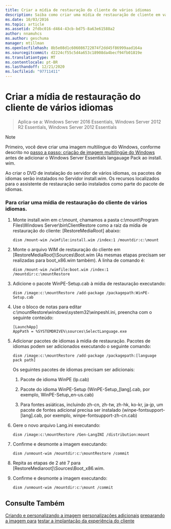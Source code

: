 ```yaml
---
title: Criar a mídia de restauração do cliente de vários idiomas
description: Saiba como criar uma mídia de restauração de cliente em vários idiomas para o Windows Server Essentials.
ms.date: 10/03/2016
ms.topic: article
ms.assetid: 2fdbc016-d464-43cb-bd75-8a63e61588a2
author: nnamuhcs
ms.author: geschuma
manager: mtillman
ms.openlocfilehash: 8b5e08d1c606086722074f2dd45f86999aad164a
ms.sourcegitcommit: d2224cf55c5d4a653c18908da4becf94fb01819e
ms.translationtype: MT
ms.contentlocale: pt-BR
ms.lasthandoff: 12/21/2020
ms.locfileid: "97711411"
---
```

# <a name="build-multi-language-client-restore-media"></a>Criar a mídia de restauração do cliente de vários idiomas

>Aplica-se a: Windows Server 2016 Essentials, Windows Server 2012 R2 Essentials, Windows Server 2012 Essentials

> [!NOTE]
>  Primeiro, você deve criar uma imagem multilíngue do Windows, conforme descrito no [passo a passo: criação de imagem multilíngüe do Windows](/previous-versions/windows/it-pro/windows-8.1-and-8/jj126995(v=win.10)) antes de adicionar o Windows Server Essentials langauage Pack ao install. wim.

 Ao criar o DVD de instalação do servidor de vários idiomas, os pacotes de idiomas serão instalados no Servidor install.wim. Os recursos localizados para o assistente de restauração serão instalados como parte do pacote de idiomas.

### <a name="to-build-a-multi-language-client-restore-media"></a>Para criar uma mídia de restauração do cliente de vários idiomas.

1.  Monte install.wim em c:\mount, chamamos a pasta c:\mount\Program Files\Windows Server\bin\ClientRestore como a raiz da mídia de restauração do cliente: [RestoreMediaRoot] abaixo:

    ```
    dism /mount-wim /wimfile:install.wim /index:1 /mountdir:c:\mount
    ```

2.  Monte o arquivo WIM de restauração do cliente em [RestoreMediaRoot]\Sources\Boot.wim (As mesmas etapas precisam ser realizadas para boot_x86.wim também). A linha de comando é:

    ```
    dism /mount-wim /wimfile:boot.wim /index:1 /mountdir:c:\mountRestore
    ```

3.  Adicione o pacote WinPE-Setup.cab à mídia de restauração executando:

    ```
    dism /image:c:\mountRestore /add-package /packagepath:WinPE-Setup.cab
    ```

4.  Use o bloco de notas para editar c:\mountRestore\windows\system32\winpeshl.ini, preencha com o seguinte conteúdo:

    ```
    [LaunchApp]
    AppPath = %SYSTEMDRIVE%\sources\SelectLanguage.exe
    ```

5.  Adicionar pacotes de idiomas à mídia de restauração. Pacotes de idiomas podem ser adicionados executando o seguinte comando:

    ```
    dism /image:c:\mountRestore /add-package /packagepath:[language pack path]
    ```

     Os seguintes pacotes de idiomas precisam ser adicionais:

    1.  Pacote de idioma WinPE (lp.cab)

    2.  Pacote do idioma WinPE-Setup (WinPE-Setup_[lang].cab, por exemplo, WinPE-Setup_en-us.cab)

    3.  Para fontes asiáticas, incluindo zh-cn, zh-tw, zh-hk, ko-kr, ja-jp, um pacote de fontes adicional precisa ser instalado (winpe-fontsupport-[lang].cab, por exemplo, winpe-fontsupport-zh-cn.cab)

6.  Gere o novo arquivo Lang.ini executando:

    ```
    dism /image:c:\mountRestore /Gen-LangINI /distribution:mount
    ```

7.  Confirme e desmonte a imagem executando:

    ```
    dism /unmount-wim /mountdir:c:\mountRestore /commit
    ```

8.  Repita as etapas de 2 até 7 para [RestoreMediaroot]\Sources\Boot_x86.wim.

9. Confirme e desmonte a imagem executando:

    ```
    dism /unmount-wim /mountdir:c:\mount /commit
    ```

## <a name="see-also"></a>Consulte Também

 [Criando e personalizando a imagem](Creating-and-Customizing-the-Image.md) [personalizações adicionais](Additional-Customizations.md) [preparando a imagem para](Preparing-the-Image-for-Deployment.md) [testar a implantação da experiência do cliente](Testing-the-Customer-Experience.md)